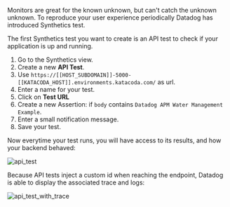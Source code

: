 Monitors are great for the known unknown, but can't catch the unknown unknown. To reproduce your user experience periodically Datadog has introduced Synthetics test.

The first Synthetics test you want to create is an API test to check if your application is up and running.

1. Go to the Synthetics view.
2. Create a new **API Test**.
3. Use `https://[[HOST_SUBDOMAIN]]-5000-[[KATACODA_HOST]].environments.katacoda.com/` as url.
4. Enter a name for your test.
5. Click on **Test URL**
6. Create a new Assertion: if `body` contains `Datadog APM Water Management Example`.
7. Enter a small notification message.
8. Save your test.

Now everytime your test runs, you will have access to its results, and how your backend behaved:

![api_test](https://raw.githubusercontent.com/l0k0ms/workshops/master/log-workshop/images/api_test.png)

Because API tests inject a custom id when reaching the endpoint, Datadog is able to display the associated trace and logs:

![api_test_with_trace](https://raw.githubusercontent.com/l0k0ms/workshops/master/log-workshop/images/api_test_with_trace.png)
